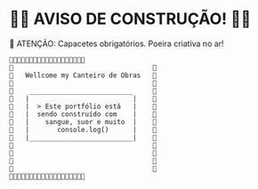 

# 🚧📢 AVISO DE CONSTRUÇÃO! 📢🚧
 🚨 ATENÇÃO: Capacetes obrigatórios. Poeira criativa no ar!  

```
🚧🚧🚧🚧🚧🚧🚧🚧🚧🚧🚧🚧🚧🚧🚧🚧🚧🚧🚧
🚧                                   🚧
🚧   Wellcome my Canteiro de Obras   🚧
🚧                                   🚧
🚧    __________________________     🚧
🚧   |                          |    🚧
🚧   |  > Este portfólio está   |    🚧
🚧   |  sendo construído com    |    🚧
🚧   |    sangue, suor e muito  |    🚧
🚧   |       console.log()      |    🚧
🚧   |__________________________|    🚧
🚧                                   🚧
🚧                                   🚧
🚧                                   🚧
🚧                                   🚧
🚧🚧🚧🚧🚧🚧🚧🚧🚧🚧🚧🚧🚧🚧🚧🚧🚧🚧🚧
```
